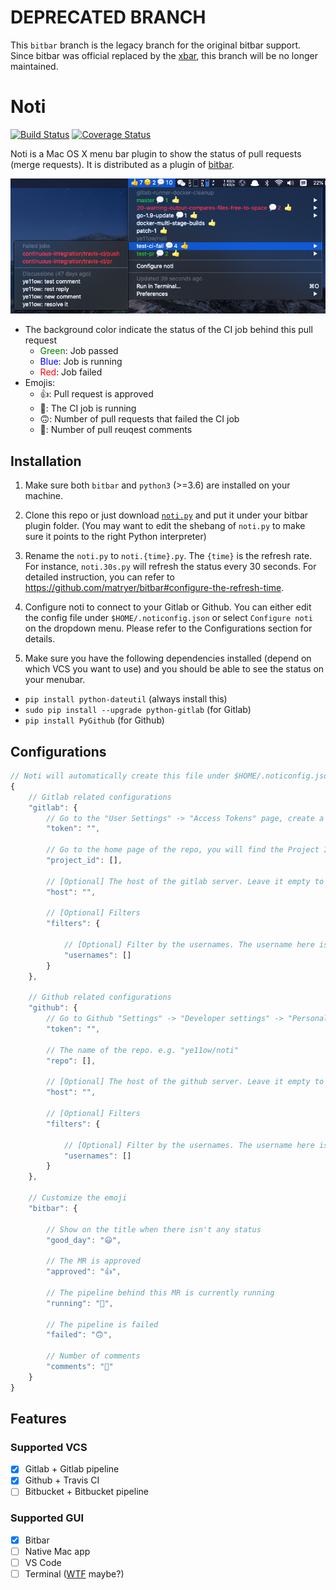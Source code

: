 # DEPRECATED BRANCH

This `bitbar` branch is the legacy branch for the original bitbar support. Since bitbar was official replaced by the [xbar](https://github.com/matryer/xbar-plugins), this branch will be no longer maintained.

# Noti

[![Build Status](https://travis-ci.org/ye11ow/noti.svg?branch=master)](https://travis-ci.org/ye11ow/noti)
[![Coverage Status](https://coveralls.io/repos/github/ye11ow/noti/badge.svg?branch=master)](https://coveralls.io/github/ye11ow/noti?branch=master)

Noti is a Mac OS X menu bar plugin to show the status of pull requests (merge requests). It is distributed as a plugin of [bitbar](https://getbitbar.com/).

![Tutorial](https://github.com/ye11ow/noti/blob/master/docs/images/Bitbar.png?raw=true)

* The background color indicate the status of the CI job behind this pull request
    * <font color="Green">Green</font>: Job passed
    * <font color="blue">Blue</font>: Job is running
    * <font color="red">Red</font>: Job failed
* Emojis:
    * 👍: Pull request is approved
    * 🏃: The CI job is running
    * 🙃: Number of pull requests that failed the CI job
    * 💬: Number of pull reuqest comments

## Installation
1. Make sure both `bitbar` and `python3` (>=3.6) are installed on your machine.

1. Clone this repo or just download [`noti.py`](https://raw.githubusercontent.com/ye11ow/noti/master/noti.py) and put it under your bitbar plugin folder. (You may want to edit the shebang of `noti.py` to make sure it points to the right Python interpreter)

1. Rename the `noti.py` to `noti.{time}.py`. The `{time}` is the refresh rate. For instance, `noti.30s.py` will refresh the status every 30 seconds. For detailed instruction, you can refer to https://github.com/matryer/bitbar#configure-the-refresh-time.

1. Configure noti to connect to your Gitlab or Github. You can either edit the config file under `$HOME/.noticonfig.json` or select `Configure noti` on the dropdown menu. Please refer to the Configurations section for details.

1. Make sure you have the following dependencies installed (depend on which VCS you want to use) and you should be able to see the status on your menubar.

* `pip install python-dateutil` (always install this)
* `sudo pip install --upgrade python-gitlab` (for Gitlab)
* `pip install PyGithub` (for Github)

## Configurations

```javascript
// Noti will automatically create this file under $HOME/.noticonfig.json if it doesn't exist
{
    // Gitlab related configurations
    "gitlab": {
        // Go to the "User Settings" -> "Access Tokens" page, create a Personal Access Token with "api" Scopes
        "token": "",

        // Go to the home page of the repo, you will find the Project ID under the name of the repo (in grey).
        "project_id": [],

        // [Optional] The host of the gitlab server. Leave it empty to use the public Gitlab server.
        "host": "",

        // [Optional] Filters
        "filters": {
            
            // [Optional] Filter by the usernames. The username here is the @ ID
            "usernames": []
        }
    },

    // Github related configurations
    "github": {
        // Go to Github "Settings" -> "Developer settings" -> "Personal access tokens" and "Generate new token" with "repo" scopes
        "token": "",

        // The name of the repo. e.g. "ye11ow/noti"
        "repo": [],

        // [Optional] The host of the github server. Leave it empty to use the public Github server.
        "host": "",

        // [Optional] Filters
        "filters": {
            
            // [Optional] Filter by the usernames. The username here is the ID. e.g. https://github.com/ye11ow ye11ow is the username.
            "usernames": []
        }
    },

    // Customize the emoji
    "bitbar": {

        // Show on the title when there isn't any status
        "good_day": "😃",

        // The MR is approved
        "approved": "👍",

        // The pipeline behind this MR is currently running
        "running": "🏃",

        // The pipeline is failed
        "failed": "🙃",

        // Number of comments
        "comments": "💬"
    }
}
```

## Features

### Supported VCS

- [X] Gitlab + Gitlab pipeline
- [X] Github + Travis CI
- [ ] Bitbucket + Bitbucket pipeline

### Supported GUI

- [X] Bitbar
- [ ] Native Mac app
- [ ] VS Code
- [ ] Terminal ([WTF](https://wtfutil.com/) maybe?)
